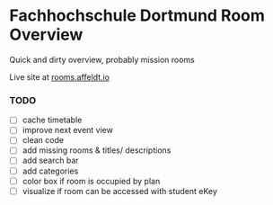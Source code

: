 # Fachhochschule Dortmund Room Overview

Quick and dirty overview, probably mission rooms

Live site at [rooms.affeldt.io](rooms.affeldt.io)

### TODO

-   [ ] cache timetable
-   [ ] improve next event view
-   [ ] clean code
-   [ ] add missing rooms & titles/ descriptions
-   [ ] add search bar
-   [ ] add categories
-   [ ] color box if room is occupied by plan
-   [ ] visualize if room can be accessed with student eKey
